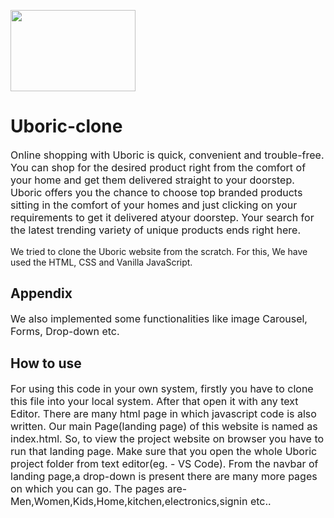 
<img src="https://encrypted-tbn0.gstatic.com/images?q=tbn:ANd9GcQRDt7PoCjeLgHtWIeAt6A59M77NHYUJWMzLt35is36O2nhf0qL65nnqw6ndApdH4P1Ark&usqp=CAU" style="width:200px;height:130px"><h1>Uboric-clone</h1>
<p style="font-size:16px">Online shopping with Uboric is quick, convenient and trouble-free. You can shop for the desired product right from the comfort of your home and get them delivered straight to your doorstep. Uboric offers you the chance to choose top branded products sitting in the comfort of your homes and just clicking on your requirements to get it delivered atyour doorstep. Your search for the latest trending variety of unique products ends right here.
<p>We tried to clone the Uboric website from the scratch. For this, We have used the HTML, CSS and Vanilla JavaScript.</p>
<h2>Appendix</h2>
<p style="font-size:16px">We also implemented some functionalities like image Carousel, Forms, Drop-down etc.
  
<h2>How to use</h2>
<p style="font-size:16px">For using this code in your own system, firstly you have to clone this file into your local system. After that open it with any text Editor. There are many html page in which javascript code is also written. Our main Page(landing page) of this website is named as index.html. So, to view the project website on browser you have to run that landing page.
Make sure that you open the whole Uboric project folder from text editor(eg. - VS Code). From the navbar of landing page,a drop-down is present there are many more pages on which you can go. The pages are- Men,Women,Kids,Home,kitchen,electronics,signin etc..</p>

